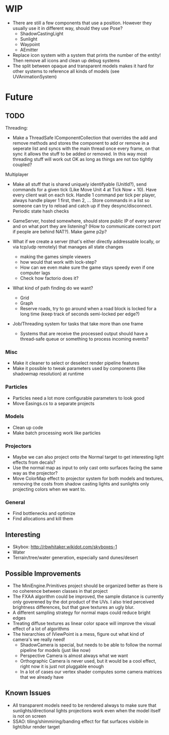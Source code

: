 # WIP
- There are still a few components that use a position. However they usually use it in different way, should they use Pose?
    - ShadowCastingLight
    - Sunlight
    - Waypoint
    - AEmitter
- Replace icon system with a system that prints the number of the entity! Then remove all icons and clean up debug systems
- The split between opaque and transparent models makes it hard for other systems to reference all kinds of models (see UVAnimationSystem)

# Future
## TODO
Threading:
- Make a ThreadSafe IComponentCollection that overrides the add and remove methods and stores the component to add or remove in a seperate list and syncs with the main thread once every frame, on that sync it allows the stuff to be added or removed. In this way  most threading stuff will work out OK as long as things are not too tightly coupled?

Multiplayer
- Make all stuff that is shared uniquely identifyable (UnitId?), send commands for a given tick (Like Move Unit 4 at Tick Now + 10). 
Have every client wait on each tick. Handle 1 command per tick per player, always handle player 1 first, then 2, ... Store commands in a list
so someone can try to reload and catch up if they desync/disconnect. Periodic state hash checks

- GameServer, hosted somewhere, should store public IP of every server and on what port they are listening? (How to communicate correct port 
if people are behind NAT?). Make game p2p?

- What if we create a server (that's either directly addressable locally, or via tcp/udp remotely) that manages all state changes
    - making the games simple viewers
    - how would that work with lock-step?
    - How can we even make sure the game stays speedy even if one computer lags
    - Check how factorio does it?

- What kind of path finding do we want? 
    - Grid
    - Graph
    - Reserve roads, try to go around when a road block is locked for a long time (keep track of seconds semi-locked per edge?)

- Job/Threading system for tasks that take more than one frame
    - Systems that are receive the processed output should have a thread-safe queue or something to process incoming events?

### Misc
- Make it cleaner to select or deselect render pipeline features
- Make it possible to tweak parameters used by components (like shadowmap resolution) at runtime

### Particles
- Particles need a lot more configurable parameters to look good
- Move Easings.cs to a separate projects

### Models
- Clean up code
- Make batch processing work like particles

### Projectors
- Maybe we can also project onto the Normal target to get interesting light effects from decals?
- Use the normal map as input to only cast onto surfaces facing the same way as the projector?
- Move ColorMap effect to projector system for both models and textures, removing the costs from shadow casting lights and sunlights
  only projecting colors when we want to. 

### General
- Find bottlenecks and optimize
- Find allocations and kill them

## Interesting
- Skybox: http://rbwhitaker.wikidot.com/skyboxes-1
- Water
- Terrain/tree/water generation, especially sand dunes/desert

## Possible Improvements
- The MiniEngine.Primitives project should be organized better as there is no coherence between classes in that project
- The FXAA algorithm could be improved, the sample distance is currently only goverened by the dot product of the UVs. I also tried perceived brightness differences, but that gave textures an ugly blur.
- A different sampling strategy for normal maps could reduce bright edges
- Treating diffuse textures as linear color space will improve the visual effect of a lot of algorithms
- The hierarchies of IViewPoint is a mess, figure out what kind of camera's we really need! 
    - ShadowCamera is special, but needs to be able to follow the normal pipeline for models (just like now)
    - Perspective Camera is almost always what we want
    - Orthographic Camera is never used, but it would be a cool effect, right now it is just not pluggable enough
    - In a lot of cases our vertex shader computes some camera matrices that we already have

## Known Issues
- All transparent models need to be rendered always to make sure that sunlights/directional lights projections work even when the model itself is not on screen
- SSAO: tiling/shimmiring/banding effect for flat surfaces visibile in light/blur render target